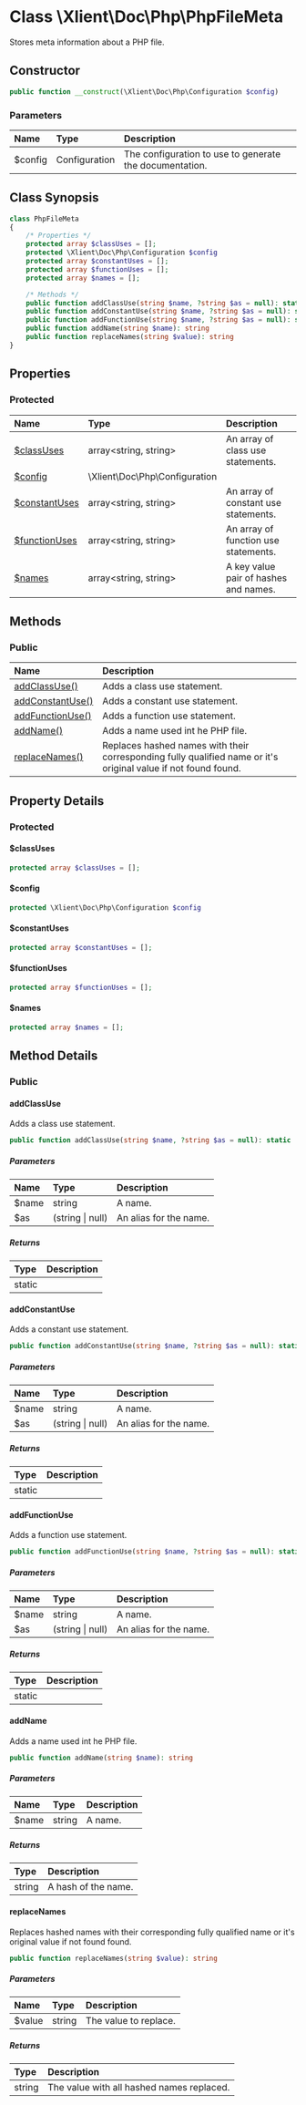 # Class \Xlient\Doc\Php\PhpFileMeta

Stores meta information about a PHP file.

## Constructor

```php
public function __construct(\Xlient\Doc\Php\Configuration $config)
```

### Parameters

| Name | Type | Description |
| :--- | :--- | :--- |
| $config | Configuration | The configuration to use to generate the documentation. |

## Class Synopsis
```php
class PhpFileMeta
{
    /* Properties */
    protected array $classUses = [];
    protected \Xlient\Doc\Php\Configuration $config
    protected array $constantUses = [];
    protected array $functionUses = [];
    protected array $names = [];

    /* Methods */
    public function addClassUse(string $name, ?string $as = null): static
    public function addConstantUse(string $name, ?string $as = null): static
    public function addFunctionUse(string $name, ?string $as = null): static
    public function addName(string $name): string
    public function replaceNames(string $value): string
}
```

## Properties

### Protected

| Name | Type |Description |
| :--- | :--- | :--- |
| [$classUses](#class\-uses) | array<string, string> | An array of class use statements. |
| [$config](#config) | \\Xlient\\Doc\\Php\\Configuration |  |
| [$constantUses](#constant\-uses) | array<string, string> | An array of constant use statements. |
| [$functionUses](#function\-uses) | array<string, string> | An array of function use statements. |
| [$names](#names) | array<string, string> | A key value pair of hashes and names. |

## Methods

### Public

| Name | Description |
| :--- | :--- |
| [addClassUse()](/docs/doc/php/php\-file\-meta/add\-class\-use.md) | Adds a class use statement. |
| [addConstantUse()](/docs/doc/php/php\-file\-meta/add\-constant\-use.md) | Adds a constant use statement. |
| [addFunctionUse()](/docs/doc/php/php\-file\-meta/add\-function\-use.md) | Adds a function use statement. |
| [addName()](/docs/doc/php/php\-file\-meta/add\-name.md) | Adds a name used int he PHP file. |
| [replaceNames()](/docs/doc/php/php\-file\-meta/replace\-names.md) | Replaces hashed names with their corresponding fully qualified name or it's original value if not found found. |

## Property Details

### Protected

<a id="class-uses"></a>

#### $classUses

```php
protected array $classUses = [];
```

<a id="config"></a>

#### $config

```php
protected \Xlient\Doc\Php\Configuration $config
```

<a id="constant-uses"></a>

#### $constantUses

```php
protected array $constantUses = [];
```

<a id="function-uses"></a>

#### $functionUses

```php
protected array $functionUses = [];
```

<a id="names"></a>

#### $names

```php
protected array $names = [];
```

## Method Details

### Public

<a id="add-class-use"></a>

#### addClassUse

Adds a class use statement.

```php
public function addClassUse(string $name, ?string $as = null): static
```

##### Parameters

| Name | Type | Description |
| :--- | :--- | :--- |
| $name | string | A name. |
| $as | \(string \| null\) | An alias for the name. |

##### Returns

| Type | Description |
| :--- | :--- |
| static |  |

<a id="add-constant-use"></a>

#### addConstantUse

Adds a constant use statement.

```php
public function addConstantUse(string $name, ?string $as = null): static
```

##### Parameters

| Name | Type | Description |
| :--- | :--- | :--- |
| $name | string | A name. |
| $as | \(string \| null\) | An alias for the name. |

##### Returns

| Type | Description |
| :--- | :--- |
| static |  |

<a id="add-function-use"></a>

#### addFunctionUse

Adds a function use statement.

```php
public function addFunctionUse(string $name, ?string $as = null): static
```

##### Parameters

| Name | Type | Description |
| :--- | :--- | :--- |
| $name | string | A name. |
| $as | \(string \| null\) | An alias for the name. |

##### Returns

| Type | Description |
| :--- | :--- |
| static |  |

<a id="add-name"></a>

#### addName

Adds a name used int he PHP file.

```php
public function addName(string $name): string
```

##### Parameters

| Name | Type | Description |
| :--- | :--- | :--- |
| $name | string | A name. |

##### Returns

| Type | Description |
| :--- | :--- |
| string | A hash of the name. |

<a id="replace-names"></a>

#### replaceNames

Replaces hashed names with their corresponding fully qualified name or it's original value if not found found.

```php
public function replaceNames(string $value): string
```

##### Parameters

| Name | Type | Description |
| :--- | :--- | :--- |
| $value | string | The value to replace. |

##### Returns

| Type | Description |
| :--- | :--- |
| string | The value with all hashed names replaced. |